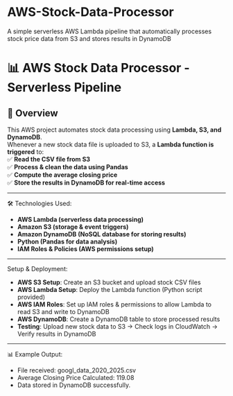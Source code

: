 # AWS-Stock-Data-Processor
A simple serverless AWS Lambda pipeline that automatically processes stock price data from S3 and stores results in DynamoDB
# 📊 AWS Stock Data Processor - Serverless Pipeline  

## 🚀 Overview  
This AWS project automates stock data processing using **Lambda, S3, and DynamoDB**.  
Whenever a new stock data file is uploaded to S3, a **Lambda function is triggered** to:  
✅ **Read the CSV file from S3**  
✅ **Process & clean the data using Pandas**  
✅ **Compute the average closing price**  
✅ **Store the results in DynamoDB for real-time access**  

---
🛠️ Technologies Used:
- **AWS Lambda (serverless data processing)**
- **Amazon S3 (storage & event triggers)**
- **Amazon DynamoDB (NoSQL database for storing results)**
- **Python (Pandas for data analysis)**
- **IAM Roles & Policies (AWS permissions setup)**

---
Setup & Deployment:
- **AWS S3 Setup**: Create an S3 bucket and upload stock CSV files
- **AWS Lambda Setup**: Deploy the Lambda function (Python script provided)
- **AWS IAM Roles**: Set up IAM roles & permissions to allow Lambda to read S3 and write to DynamoDB
- **AWS DynamoDB**: Create a DynamoDB table to store processed results
- **Testing**: Upload new stock data to S3 → Check logs in CloudWatch → Verify results in DynamoDB
---
📊 Example Output:
- File received: googl_data_2020_2025.csv
- Average Closing Price Calculated: 119.08
- Data stored in DynamoDB successfully.


